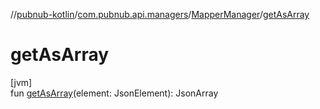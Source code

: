//[pubnub-kotlin](../../../index.md)/[com.pubnub.api.managers](../index.md)/[MapperManager](index.md)/[getAsArray](get-as-array.md)

# getAsArray

[jvm]\
fun [getAsArray](get-as-array.md)(element: JsonElement): JsonArray
